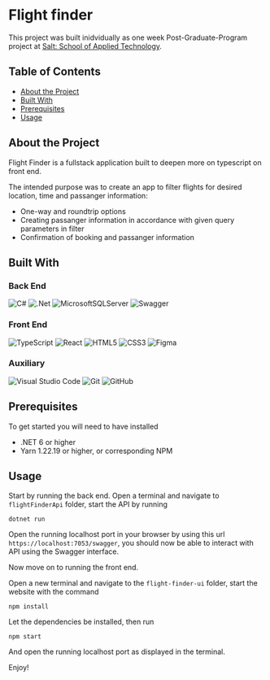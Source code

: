 # Flight finder
This project was built inidvidually as one week Post-Graduate-Program project at [Salt: School of Applied Technology](https://www.salt.dev/).

## Table of Contents
* [About the Project](#about-the-project)
* [Built With](#built-with)
* [Prerequisites](#prerequisites)
* [Usage](#usage)

## About the Project
Flight Finder is a fullstack application built to deepen more on typescript on front end.

The intended purpose was to create an app to filter flights for desired location, time and passanger information:
- One-way and roundtrip options
- Creating passanger information in accordance with given query parameters in filter
- Confirmation of booking and passanger information

## Built With

### Back End
![C#](https://img.shields.io/badge/c%23-%23239120.svg?style=for-the-badge&logo=c-sharp&logoColor=white)
![.Net](https://img.shields.io/badge/.NET-5C2D91?style=for-the-badge&logo=.net&logoColor=white)
![MicrosoftSQLServer](https://img.shields.io/badge/Microsoft%20SQL%20Sever-CC2927?style=for-the-badge&logo=microsoft%20sql%20server&logoColor=white)
![Swagger](https://img.shields.io/badge/-Swagger-%23Clojure?style=for-the-badge&logo=swagger&logoColor=white)

### Front End
![TypeScript](https://img.shields.io/badge/typescript-%23007ACC.svg?style=for-the-badge&logo=typescript&logoColor=white)
![React](https://img.shields.io/badge/react-%2320232a.svg?style=for-the-badge&logo=react&logoColor=%2361DAFB)
![HTML5](https://img.shields.io/badge/html5-%23E34F26.svg?style=for-the-badge&logo=html5&logoColor=white)
![CSS3](https://img.shields.io/badge/css3-%231572B6.svg?style=for-the-badge&logo=css3&logoColor=white)
![Figma](https://img.shields.io/badge/figma-%23F24E1E.svg?style=for-the-badge&logo=figma&logoColor=white)

### Auxiliary
![Visual Studio Code](https://img.shields.io/badge/Visual%20Studio%20Code-0078d7.svg?style=for-the-badge&logo=visual-studio-code&logoColor=white)
![Git](https://img.shields.io/badge/git-%23F05033.svg?style=for-the-badge&logo=git&logoColor=white)
![GitHub](https://img.shields.io/badge/github-%23121011.svg?style=for-the-badge&logo=github&logoColor=white)

## Prerequisites
To get started you will need to have installed
 - .NET 6 or higher
 - Yarn 1.22.19 or higher, or corresponding NPM

## Usage
Start by running the back end. Open a terminal and navigate to `flightFinderApi` folder, start the API by running

```
dotnet run
```

Open the running localhost port in your browser by using this url `https://localhost:7053/swagger`, you should now be able to interact with API using the Swagger interface.

Now move on to running the front end.

Open a new terminal and navigate to the `flight-finder-ui` folder, start the website with the command

```
npm install
```
Let the dependencies be installed, then run
```
npm start
```
And open the running localhost port as displayed in the terminal.

Enjoy!
